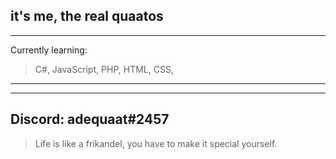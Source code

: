 ## it's me, the real quaatos

___________________________
Currently learning: 
> C#, 
> JavaScript, 
> PHP, 
> HTML, 
> CSS, 
___________________________


------------------------------
Discord: adequaat#2457
------------------------------



> Life is like a frikandel, you have to make it special yourself.

